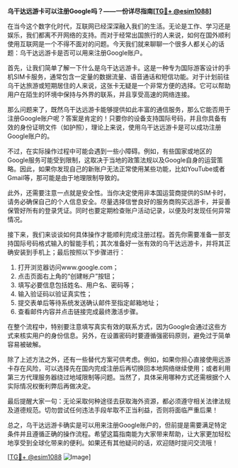**乌干达远游卡可以注册Google吗？——一份详尽指南[[TG💪+ @esim1088](https://t.me/s/esim1088)]**

在当今这个数字化时代，互联网已经深深融入我们的生活。无论是工作、学习还是娱乐，我们都离不开网络的支持。而对于经常出国旅行的人来说，如何在国外顺利使用互联网是一个不得不面对的问题。今天我们就来聊聊一个很多人都关心的话题：乌干达远游卡是否可以用来注册Google账户。

首先，让我们简单了解一下什么是乌干达远游卡。这是一种专为国际游客设计的手机SIM卡服务，通常包含一定量的数据流量、语音通话和短信功能。对于计划前往乌干达旅游或短期居住的人来说，这张卡无疑是一个非常方便的选择。它可以帮助用户在陌生的环境中保持与外界的联系，并且享受高速的网络连接。

那么问题来了，既然乌干达远游卡能够提供如此丰富的通信服务，那么它能否用于注册Google账户呢？答案是肯定的！只要你的设备支持国际号码，并且你具备有效的身份证明文件（如护照），理论上来说，使用乌干达远游卡是可以成功注册Google账户的。

不过，在实际操作过程中可能会遇到一些小障碍。例如，有些国家或地区的Google服务可能受到限制，这取决于当地的政策法规以及Google自身的运营策略。因此，如果你发现自己的新账户无法正常使用某些功能，比如YouTube或者Gmail等，那可能是由于地理限制导致的。

此外，还需要注意一点就是安全性。当你决定使用非本国运营商提供的SIM卡时，请务必确保自己的个人信息安全。尽量选择信誉良好的服务商购买远游卡，并妥善保管好所有的登录凭证。同时也要定期检查账户活动记录，以便及时发现任何异常情况。

接下来，我们来谈谈如何具体操作才能顺利完成注册过程。首先你需要准备一部支持国际号码格式输入的智能手机；其次准备好一张有效的乌干达远游卡，并将其正确安装到手机上；最后按照以下步骤进行：

1. 打开浏览器访问www.google.com；
2. 点击页面右上角的“创建帐户”按钮；
3. 填写必要信息包括姓名、用户名、密码等；
4. 输入验证码以验证真实性；
5. 提交表单后等待系统发送确认邮件至指定邮箱地址；
6. 查看邮件内容并点击链接完成最终激活步骤。

在整个流程中，特别要注意填写真实有效的联系方式，因为Google会通过这些方式来核实用户的身份信息。另外，在设置密码时要遵循强密码原则，避免过于简单容易被破解。

除了上述方法之外，还有一些替代方案可供考虑。例如，如果你担心直接使用远游卡存在风险，可以选择先在国内完成注册后再切换回本地网络继续使用；或者利用第三方代理服务器绕过地域限制等问题。当然了，具体采用哪种方式还需根据个人实际情况权衡利弊后再做决定。

最后提醒大家一句：无论采取何种途径去获取海外资源，都必须遵守相关法律法规及道德规范。切勿尝试任何违法手段牟取不正当利益，否则将面临严重后果！

总之，乌干达远游卡确实是可以用来注册Google账户的，但前提是需要满足特定条件并且遵循正确的操作流程。希望这篇指南能为大家带来帮助，让大家更加轻松地享受到全球化带来的便利。如果还有其他疑问的话，欢迎随时提问交流哦！

[[TG💪+ @esim1088](https://t.me/s/esim1088) ![Image](https://i.postimg.cc/4NQfJmqS/Snipaste-2025-05-13-00-14-12.png)]